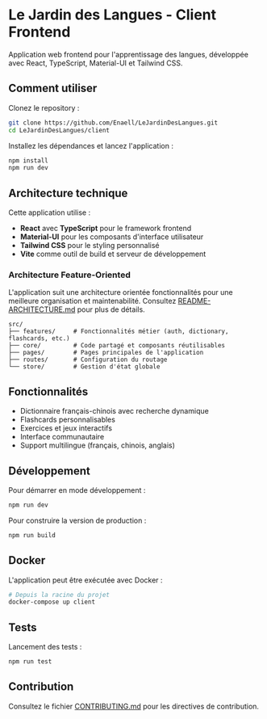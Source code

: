 # Le Jardin des Langues - Client Frontend

Application web frontend pour l'apprentissage des langues, développée avec React, TypeScript, Material-UI et Tailwind CSS.

## Comment utiliser

Clonez le repository :

```bash
git clone https://github.com/Enaell/LeJardinDesLangues.git
cd LeJardinDesLangues/client
```

Installez les dépendances et lancez l'application :

```bash
npm install
npm run dev
```

## Architecture technique

Cette application utilise :
- **React** avec **TypeScript** pour le framework frontend
- **Material-UI** pour les composants d'interface utilisateur
- **Tailwind CSS** pour le styling personnalisé
- **Vite** comme outil de build et serveur de développement

### Architecture Feature-Oriented

L'application suit une architecture orientée fonctionnalités pour une meilleure organisation et maintenabilité. Consultez [README-ARCHITECTURE.md](./README-ARCHITECTURE.md) pour plus de détails.

```
src/
├── features/     # Fonctionnalités métier (auth, dictionary, flashcards, etc.)
├── core/         # Code partagé et composants réutilisables
├── pages/        # Pages principales de l'application
├── routes/       # Configuration du routage
└── store/        # Gestion d'état globale
```

## Fonctionnalités

- Dictionnaire français-chinois avec recherche dynamique
- Flashcards personnalisables
- Exercices et jeux interactifs
- Interface communautaire
- Support multilingue (français, chinois, anglais)

## Développement

Pour démarrer en mode développement :
```bash
npm run dev
```

Pour construire la version de production :
```bash
npm run build
```

## Docker

L'application peut être exécutée avec Docker :

```bash
# Depuis la racine du projet
docker-compose up client
```

## Tests

Lancement des tests :
```bash
npm run test
```

## Contribution

Consultez le fichier [CONTRIBUTING.md](../CONTRIBUTING.md) pour les directives de contribution.
